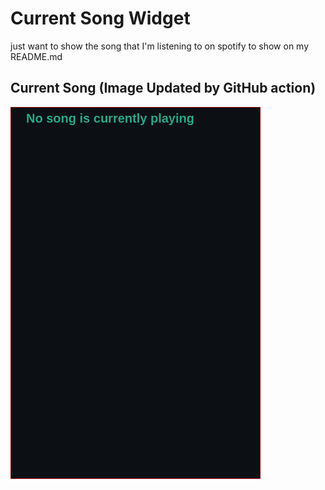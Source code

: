 # Current Song Widget
just want to show the song that I'm listening to on spotify to show on my README.md

## Current Song (Image Updated by GitHub action)
![](songs-pictures/image97.png)

